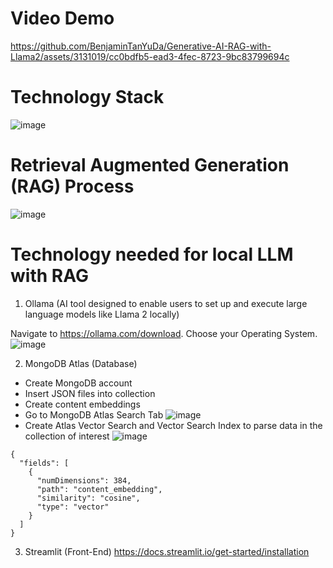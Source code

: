 # Video Demo
https://github.com/BenjaminTanYuDa/Generative-AI-RAG-with-Llama2/assets/3131019/cc0bdfb5-ead3-4fec-8723-9bc83799694c

# Technology Stack
![image](https://github.com/BenjaminTanYuDa/Generative-AI-RAG-with-Llama2/assets/3131019/dfc73731-ae23-4822-9171-5be8fc12fb24)

# Retrieval Augmented Generation (RAG) Process
![image](https://github.com/BenjaminTanYuDa/Generative-AI-RAG-with-Llama2/assets/3131019/8d7e16ef-cca6-4a41-b242-00ce2480d88f)

# Technology needed for local LLM with RAG
1. Ollama 
(AI tool designed to enable users to set up and execute large language models like Llama 2 locally)

Navigate to https://ollama.com/download. Choose your Operating System.
![image](https://github.com/BenjaminTanYuDa/Generative-AI-RAG-with-Llama2/assets/3131019/b49aa823-1d48-4e2b-8e70-3741c522e4f3)


2. MongoDB Atlas (Database)
- Create MongoDB account
- Insert JSON files into collection
- Create content embeddings 
- Go to MongoDB Atlas Search Tab
  ![image](https://github.com/BenjaminTanYuDa/Generative-AI-RAG-with-Llama2/assets/3131019/51365289-53ad-4fe1-987f-85b9ff7d9583)
- Create Atlas Vector Search and Vector Search Index to parse data in the collection of interest
  ![image](https://github.com/BenjaminTanYuDa/Generative-AI-RAG-with-Llama2/assets/3131019/ad8857f0-d766-4532-8efc-c213fd0819b3)
```
{
  "fields": [
    {
      "numDimensions": 384,
      "path": "content_embedding",
      "similarity": "cosine",
      "type": "vector"
    }
  ]
}
```

3. Streamlit (Front-End)
https://docs.streamlit.io/get-started/installation
